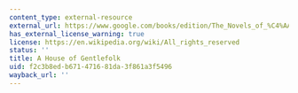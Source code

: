```yaml
---
content_type: external-resource
external_url: https://www.google.com/books/edition/The_Novels_of_%C4%AAvan_Turgenev_A_house_of/aTnuAAAAMAAJ?hl=en&gbpv=1
has_external_license_warning: true
license: https://en.wikipedia.org/wiki/All_rights_reserved
status: ''
title: A House of Gentlefolk
uid: f2c3b8ed-b671-4716-81da-3f861a3f5496
wayback_url: ''
---
```

